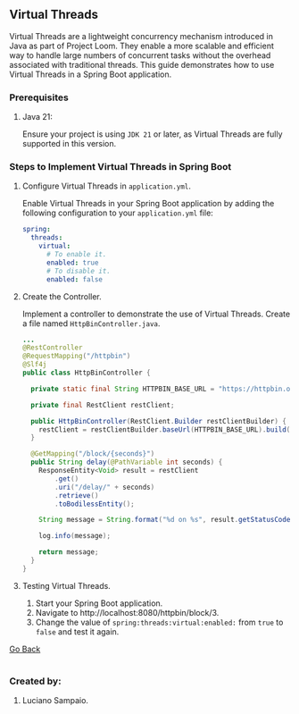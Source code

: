 ## Virtual Threads

Virtual Threads are a lightweight concurrency mechanism introduced in Java as part of Project Loom. They enable a more scalable and efficient way to handle large numbers of concurrent tasks without the overhead associated with traditional threads. This guide demonstrates how to use Virtual Threads in a Spring Boot application.

### Prerequisites

1. Java 21:

    Ensure your project is using `JDK 21` or later, as Virtual Threads are fully supported in this version.

### Steps to Implement Virtual Threads in Spring Boot

1. Configure Virtual Threads in `application.yml`.

    Enable Virtual Threads in your Spring Boot application by adding the following configuration to your `application.yml` file:

    ```yaml
    spring:
      threads:
        virtual:
          # To enable it.
          enabled: true
          # To disable it.
          enabled: false
    ```

1. Create the Controller.

    Implement a controller to demonstrate the use of Virtual Threads. Create a file named `HttpBinController.java`.

    ```java
    ...
    @RestController
    @RequestMapping("/httpbin")
    @Slf4j
    public class HttpBinController {

      private static final String HTTPBIN_BASE_URL = "https://httpbin.org/";

      private final RestClient restClient;

      public HttpBinController(RestClient.Builder restClientBuilder) {
        restClient = restClientBuilder.baseUrl(HTTPBIN_BASE_URL).build();
      }

      @GetMapping("/block/{seconds}")
      public String delay(@PathVariable int seconds) {
        ResponseEntity<Void> result = restClient
            .get()
            .uri("/delay/" + seconds)
            .retrieve()
            .toBodilessEntity();

        String message = String.format("%d on %s", result.getStatusCode().value(), Thread.currentThread());

        log.info(message);

        return message;
      }
    }
    ```

1. Testing Virtual Threads.

    1. Start your Spring Boot application.
    1. Navigate to http://localhost:8080/httpbin/block/3.
    1. Change the value of `spring:threads:virtual:enabled:` from `true` to `false` and test it again.

[Go Back](../../../README.md)

#
### Created by:

1. Luciano Sampaio.
